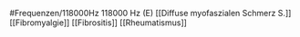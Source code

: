 #Frequenzen/118000Hz
118000 Hz (E)
[[Diffuse myofaszialen Schmerz S.]]
[[Fibromyalgie]]
[[Fibrositis]]
[[Rheumatismus]]